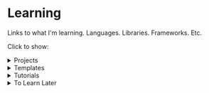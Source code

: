 # Learning
Links to what I'm learning. Languages. Libraries. Frameworks. Etc.

Click to show:

<details>
<summary>Projects</summary>

# Projects:

1. [Google Voice Assistant](https://github.com/hchiam/learning-google-assistant) and my Google Assistant app: [Mental Temperature Converter](https://github.com/hchiam/mental-temperature-converter)
1. [Atom plugin](https://github.com/hchiam/sourcefetch-tutorial) tutorial and a [server](https://github.com/hchiam/sourcefetch-server) based on it
1. Voice User Interface named [LUI](https://github.com/hchiam/language-user-interface)
1. [Experimental programming language](https://github.com/hchiam/please) to make it easier to write code with speech recognition
1. [Machine Learning](https://github.com/hchiam/machineLearning), including a [genetic algorithm](https://github.com/hchiam/cogLang-geneticAlgo) to generate a [conlang](https://github.com/hchiam/cognateLanguage)
1. [CodePen.io Frontend demos](https://codepen.io/hchiam/)
1. Example HTML5 web apps/games: [https://github.com/hchiam/embeddedWebApps](https://github.com/hchiam/embeddedWebApps)
1. API examples:
      * https://github.com/hchiam/sourcefetch-server#sourcefetch-server
      * https://github.com/hchiam/timestamp-microservice-hchiam
1. [Glitch.com Backend/server demos](https://glitch.com/@hchiam)

</details>

<details>
<summary>Templates</summary>

# Templates:

1. [Travis CI](https://github.com/hchiam/travistest)
1. [Tape](https://github.com/hchiam/learning-tape)
1. [Jest](https://github.com/hchiam/learning-jest)
1. [Vue](https://github.com/hchiam/learning-vue)
     1. [vue-test-utils](https://github.com/hchiam/vue-test-utils-getting-started) with [Jest](https://github.com/hchiam/vue-test-utils-jest-example) and with [Tape](https://github.com/hchiam/tape-vue-example)
     1. [vue-resource](https://codepen.io/hchiam/pen/ZrXgYo)
     1. [Vuetify](https://codepen.io/hchiam/pen/yvPLpb) templates
1. [Angular](https://github.com/hchiam/learning-angularjs)
1. [Keras](https://github.com/hchiam/learning-keras)
1. [Phaser](https://github.com/hchiam/phaserGame)
1. [Jasonette](https://github.com/hchiam/jasonetteApps)
1. [Python](https://github.com/hchiam/learning-python) practice
1. [JavaScript](https://github.com/hchiam/learning-js) practice
1. [Java](https://github.com/hchiam/learning-java) practice
1. [jQuery](https://github.com/hchiam/learning-jquery)

</details>

<details>
<summary>Tutorials</summary>

# Tutorials:

1. [Vue with Firebase database](https://github.com/hchiam/vuejsfirebase) and [Glitch.com hosting](https://vue-js-firebase-database.glitch.me/)
1. [TensorFlow](https://github.com/hchiam/TensorFlow-in-a-Nutshell)
1. [Node](https://github.com/hchiam/learning-nodejs)
1. [React](https://github.com/hchiam/learning-reactjs)
1. [Alexa](https://github.com/hchiam/alexaSample)
1. [MongoDB](https://github.com/hchiam/learning-mongodb)
1. [Feathers](https://github.com/hchiam/learning-feathers)
1. [Django](https://github.com/hchiam/learning-django)
1. [SQL](https://github.com/hchiam/learning-sql)
1. [Docker](https://github.com/hchiam/learning-docker)
1. [Kotlin](https://github.com/hchiam/learning-kotlin)
1. [MEAN](https://github.com/hchiam/webDevMEANStack)

</details>

<details>
<summary>To Learn Later</summary>

# To Start:

1. [C#](https://github.com/hchiam/learning-csharp)
1. [Heroku](https://github.com/hchiam/python-getting-started)
    * --> my first working Heroku-hosted app [here](https://github.com/hchiam/galeria)
    * https://github.com/hchiam/test-app
1. [SASS](https://github.com/hchiam/learning-sass)
1. [Karma](https://github.com/hchiam/learning-karma)
1. [Ruby on Rails](https://github.com/hchiam/learning-rubyOnRails)

</details>
